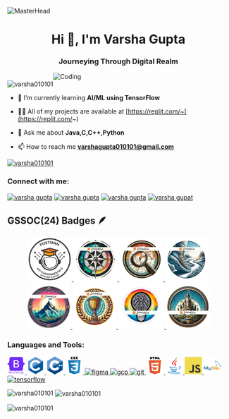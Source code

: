 ![MasterHead](https://th.bing.com/th/id/R.75ea38495d3a5bc0c90316b57f9bbfb5?rik=CKmgcCEhXQE1OA&riu=http%3a%2f%2fwww.pramukhdigital.com%2fwp-content%2fuploads%2f2018%2f07%2fNew-PNC-Animated-Banners.gif&ehk=fs6XGSkrODbDz9LuU2tZgUw5aQd76DxwLvAaGpktUZI%3d&risl=&pid=ImgRaw&r=0)
<h1 align="center">Hi 👋, I'm Varsha Gupta</h1>
<h3 align="center">Journeying Through Digital Realm</h3>
<img align="right" alt="Coding" width="400px" src="https://media3.giphy.com/media/RbDKaczqWovIugyJmW/giphy.gif">
<p align="left"> <img src="https://komarev.com/ghpvc/?username=varsha010101&label=Profile%20views&color=0e75b6&style=flat" alt="varsha010101" /> </p>

- 🌱 I’m currently learning **AI/ML using TensorFlow**

- 👨‍💻 All of my projects are available at [https://replit.com/~](https://replit.com/~)

- 💬 Ask me about **Java,C,C++,Python**

- 📫 How to reach me **varshagupta010101@gmail.com**


<p align="left"> <a href="https://github.com/ryo-ma/github-profile-trophy"><img src="https://github-profile-trophy.vercel.app/?username=varsha010101" alt="varsha010101" /></a> </p>

<h3 align="left">Connect with me:</h3>
<p align="left">
<a href="www.linkedin.com/in/varshagupta01" target="blank"><img align="center" src="https://raw.githubusercontent.com/rahuldkjain/github-profile-readme-generator/master/src/images/icons/Social/linked-in-alt.svg" alt="varsha gupta" height="30" width="40" /></a>
<a href="https://www.hackerrank.com/varsha gupta" target="blank"><img align="center" src="https://raw.githubusercontent.com/rahuldkjain/github-profile-readme-generator/master/src/images/icons/Social/hackerrank.svg" alt="varsha gupta" height="30" width="40" /></a>
<a href="https://www.leetcode.com/varsha gupta" target="blank"><img align="center" src="https://raw.githubusercontent.com/rahuldkjain/github-profile-readme-generator/master/src/images/icons/Social/leet-code.svg" alt="varsha gupta" height="30" width="40" /></a>
<a href="https://auth.geeksforgeeks.org/user/varsha gupat" target="blank"><img align="center" src="https://raw.githubusercontent.com/rahuldkjain/github-profile-readme-generator/master/src/images/icons/Social/geeks-for-geeks.svg" alt="varsha gupat" height="30" width="40" /></a>
</p>


## GSSOC(24) Badges 🪶
<div style='display:flex; align-items:center; gap: 10px;' align='center'><a href="https://gssoc.girlscript.tech/leaderboard">
<img src="https://raw.githubusercontent.com/girlscript/gssoc-website-new/main/public/badges/postman.png" width="100px" height="100px" />
  <img src="https://github.com/girlscript/gssoc-website-new/blob/main/public/badges/1.png" width="100px" height="100px" />
  <img src="https://github.com/girlscript/gssoc-website-new/blob/main/public/badges/2.png" width="100px" height="100px" />
  <img src="https://github.com/girlscript/gssoc-website-new/blob/main/public/badges/3.png" width="100px" height="100px" />
  <img src="https://github.com/girlscript/gssoc-website-new/blob/main/public/badges/4.png" width="100px" height="100px" />
  <img src="https://github.com/girlscript/gssoc-website-new/blob/main/public/badges/5.png" width="100px" height="100px" />
  <img src="https://github.com/girlscript/gssoc-website-new/blob/main/public/badges/6.png" width="105px" height="105px" />
  <img src="https://github.com/girlscript/gssoc-website-new/blob/main/public/badges/7.png" width="100px" height="100px" />
</a>
</div>


<h3 align="left">Languages and Tools:</h3>
<p align="left"> <a href="https://getbootstrap.com" target="_blank" rel="noreferrer"> <img src="https://raw.githubusercontent.com/devicons/devicon/master/icons/bootstrap/bootstrap-plain-wordmark.svg" alt="bootstrap" width="40" height="40"/> </a> <a href="https://www.cprogramming.com/" target="_blank" rel="noreferrer"> <img src="https://raw.githubusercontent.com/devicons/devicon/master/icons/c/c-original.svg" alt="c" width="40" height="40"/> </a> <a href="https://www.w3schools.com/cpp/" target="_blank" rel="noreferrer"> <img src="https://raw.githubusercontent.com/devicons/devicon/master/icons/cplusplus/cplusplus-original.svg" alt="cplusplus" width="40" height="40"/> </a> <a href="https://www.w3schools.com/css/" target="_blank" rel="noreferrer"> <img src="https://raw.githubusercontent.com/devicons/devicon/master/icons/css3/css3-original-wordmark.svg" alt="css3" width="40" height="40"/> </a> <a href="https://www.figma.com/" target="_blank" rel="noreferrer"> <img src="https://www.vectorlogo.zone/logos/figma/figma-icon.svg" alt="figma" width="40" height="40"/> </a> <a href="https://cloud.google.com" target="_blank" rel="noreferrer"> <img src="https://www.vectorlogo.zone/logos/google_cloud/google_cloud-icon.svg" alt="gcp" width="40" height="40"/> </a> <a href="https://git-scm.com/" target="_blank" rel="noreferrer"> <img src="https://www.vectorlogo.zone/logos/git-scm/git-scm-icon.svg" alt="git" width="40" height="40"/> </a> <a href="https://www.w3.org/html/" target="_blank" rel="noreferrer"> <img src="https://raw.githubusercontent.com/devicons/devicon/master/icons/html5/html5-original-wordmark.svg" alt="html5" width="40" height="40"/> </a> <a href="https://www.java.com" target="_blank" rel="noreferrer"> <img src="https://raw.githubusercontent.com/devicons/devicon/master/icons/java/java-original.svg" alt="java" width="40" height="40"/> </a> <a href="https://developer.mozilla.org/en-US/docs/Web/JavaScript" target="_blank" rel="noreferrer"> <img src="https://raw.githubusercontent.com/devicons/devicon/master/icons/javascript/javascript-original.svg" alt="javascript" width="40" height="40"/> </a> <a href="https://www.mysql.com/" target="_blank" rel="noreferrer"> <img src="https://raw.githubusercontent.com/devicons/devicon/master/icons/mysql/mysql-original-wordmark.svg" alt="mysql" width="40" height="40"/> </a> <a href="https://www.tensorflow.org" target="_blank" rel="noreferrer"> <img src="https://www.vectorlogo.zone/logos/tensorflow/tensorflow-icon.svg" alt="tensorflow" width="40" height="40"/> </a> </p>

<p><img align="left" src="https://github-readme-stats.vercel.app/api/top-langs?username=varsha010101&show_icons=true&locale=en&layout=compact" alt="varsha010101" /></p>

<p>&nbsp;<img align="center" src="https://github-readme-stats.vercel.app/api?username=varsha010101&show_icons=true&locale=en" alt="varsha010101" /></p>

<p><img align="center" src="https://github-readme-streak-stats.herokuapp.com/?user=varsha010101&" alt="varsha010101" /></p>
